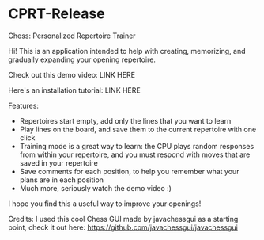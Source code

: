 # CPRT-Release
Chess: Personalized Repertoire Trainer

Hi! This is an application intended to help with creating, memorizing, and gradually expanding your opening repertoire.
  
Check out this demo video:        LINK HERE

Here's an installation tutorial:  LINK HERE 

Features:
- Repertoires start empty, add only the lines that you want to learn
- Play lines on the board, and save them to the current repertoire with one click
- Training mode is a great way to learn: the CPU plays random responses from within your repertoire, and you must respond with moves that are saved in your repertoire
- Save comments for each position, to help you remember what your plans are in each position
- Much more, seriously watch the demo video :)

I hope you find this a useful way to improve your openings!

Credits:
I used this cool Chess GUI made by javachessgui as a starting point, check it out here: https://github.com/javachessgui/javachessgui
